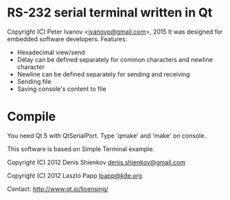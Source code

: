 RS-232 serial terminal written in Qt
====================================
Copyright (C) Peter Ivanov &lt;ivanovp@gmail.com&gt;, 2015
It was designed for embedded software developers.
Features:
 * Hexadecimal view/send
 * Delay can be defined separately for common characters and newline character
 * Newline can be defined separately for sending and receiving
 * Sending file
 * Saving console's content to file

Compile
=======
You need Qt 5 with QtSerialPort. Type 'qmake' and 'make' on console.

This software is based on Simple Terminal example.

Copyright (C) 2012 Denis Shienkov <denis.shienkov@gmail.com>

Copyright (C) 2012 Laszlo Papp <lpapp@kde.org>

Contact: http://www.qt.io/licensing/

